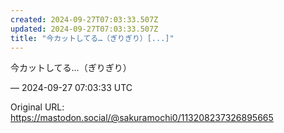 ```yaml
---
created: 2024-09-27T07:03:33.507Z
updated: 2024-09-27T07:03:33.507Z
title: "今カットしてる…（ぎりぎり）[...]"
---
```


<p>今カットしてる…（ぎりぎり）</p>

&mdash; 2024-09-27 07:03:33 UTC

Original URL: https://mastodon.social/@sakuramochi0/113208237326895665
